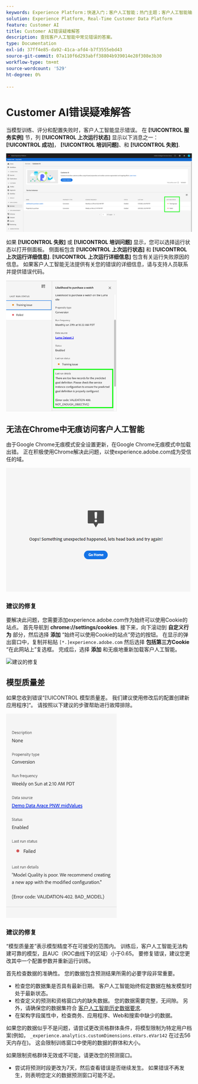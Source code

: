 ```yaml
---
keywords: Experience Platform；快速入门；客户人工智能；热门主题；客户人工智能输入；客户人工智能输出；客户人工智能故障排除；客户人工智能错误
solution: Experience Platform, Real-Time Customer Data Platform
feature: Customer AI
title: Customer AI错误疑难解答
description: 查找客户人工智能中常见错误的答案。
type: Documentation
exl-id: 37ff4e85-da92-41ca-afd4-b7f3555ebd43
source-git-commit: 07a110f6d293abff38804b939014e28f308e3b30
workflow-type: tm+mt
source-wordcount: '529'
ht-degree: 0%

---
```


# Customer AI错误疑难解答

当模型训练、评分和配置失败时，客户人工智能显示错误。 在 **[!UICONTROL 服务实例]** 节，列 **[!UICONTROL 上次运行状态]** 显示以下消息之一： **[!UICONTROL 成功]**， **[!UICONTROL 培训问题]**、和 **[!UICONTROL 失败]**.

![上次运行状态](./images/errors/last-run-status.png)

如果 **[!UICONTROL 失败]** 或 **[!UICONTROL 培训问题]** 显示，您可以选择运行状态以打开侧面板。 侧面板包含 **[!UICONTROL 上次运行状态]** 和 **[!UICONTROL 上次运行详细信息]**. **[!UICONTROL 上次运行详细信息]** 包含有关运行失败原因的信息。 如果客户人工智能无法提供有关您的错误的详细信息，请与支持人员联系并提供错误代码。

<img src="./images/errors/last-run-details.png" width="300" /><br />

## 无法在Chrome中无痕访问客户人工智能

由于Google Chrome无痕模式安全设置更新，在Google Chrome无痕模式中加载出错。 正在积极使用Chrome解决此问题，以使experience.adobe.com成为受信任的域。

<img src="./images/errors/error.PNG" width="500" /><br />

### 建议的修复

要解决此问题，您需要添加experience.adobe.com作为始终可以使用Cookie的站点。 首先导航到 **chrome://settings/cookies**. 接下来，向下滚动到 **自定义行为** 部分，然后选择 **添加** “始终可以使用Cookie的站点”旁边的按钮。 在显示的弹出窗口中，复制并粘贴 `[*.]experience.adobe.com` 然后选择 **包括第三方Cookie** “在此网站上”复选框。 完成后，选择 **添加** 和无痕地重新加载客户人工智能。

![建议的修复](./images/errors/cookies2.gif)

## 模型质量差

如果您收到错误“[!UICONTROL 模型质量差。 我们建议使用修改后的配置创建新应用程序]“。 请按照以下建议的步骤帮助进行故障排除。

<img src="./images/errors/model-quality.png" width="300" /><br />

### 建议的修复

“模型质量差”表示模型精度不在可接受的范围内。 训练后，客户人工智能无法构建可靠的模型，且AUC（ROC曲线下的区域）小于0.65。 要修复错误，建议您更改其中一个配置参数并重新运行训练。

首先检查数据的准确性。 您的数据包含预测结果所需的必要字段非常重要。

- 检查您的数据集是否具有最新日期。 客户人工智能始终假定数据在触发模型时处于最新状态。
- 检查定义的预测和资格窗口内的缺失数据。 您的数据需要完整，无间隙。 另外，请确保您的数据集符合 [客户人工智能历史数据要求](./data-requirements.md#data-requirements).
- 在架构字段属性中，检查商务、应用程序、Web和搜索中缺少的数据。

如果您的数据似乎不是问题，请尝试更改资格群体条件，将模型限制为特定用户档案(例如， `_experience.analytics.customDimensions.eVars.eVar142` 在过去56天内存在)。 这会限制训练窗口中使用的数据的群体和大小。

如果限制资格群体无效或不可能，请更改您的预测窗口。

- 尝试将预测时段更改为7天，然后查看错误是否继续发生。 如果错误不再发生，则表明您定义的数据预测窗口可能不足。
